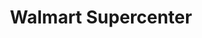 ---
title: "Walmart Supercenter"
url: /wilmington/walmart-supercenter-sigmon-road/
shop: Supermarkt
---